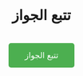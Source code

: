 <html lang="ar">
<head>
    <meta charset="UTF-8">
    <meta name="viewport" content="width=device-width, initial-scale=1.0">
    <title>تتبع الجواز</title>
    <style>
        body {
            font-family: Arial, sans-serif;
            direction: rtl;
            text-align: right;
            padding: 20px;
        }
        .container {
            text-align: center;
        }
        .track-button {
            background-color: #4CAF50;
            color: white;
            padding: 15px 32px;
            text-align: center;
            font-size: 16px;
            margin: 20px 0;
            cursor: pointer;
            border: none;
            border-radius: 5px;
        }
    </style>
</head>
<body>
    <div class="container">
        <h1>تتبع الجواز</h1>
        <button class="track-button" onclick="window.location.href='https://qawafel.info/'">تتبع الجواز</button>
    </div>
</body>
</html>
<script type="text/javascript">
	atOptions = {
		'key' : '6c1bbddb6bbdb86e7cda837fbf7da6c4',
		'format' : 'iframe',
		'height' : 250,
		'width' : 300,
		'params' : {}
	};
</script>
<script type="text/javascript" src="//embitterlorrycar.com/6c1bbddb6bbdb86e7cda837fbf7da6c4/invoke.js"></script>

<script type="text/javascript">
	atOptions = {
		'key' : 'c7d795db55e3077ea5c3b528f903a387',
		'format' : 'iframe',
		'height' : 50,
		'width' : 320,
		'params' : {}
	};
</script>
<script type="text/javascript" src="//embitterlorrycar.com/c7d795db55e3077ea5c3b528f903a387/invoke.js"></script>
